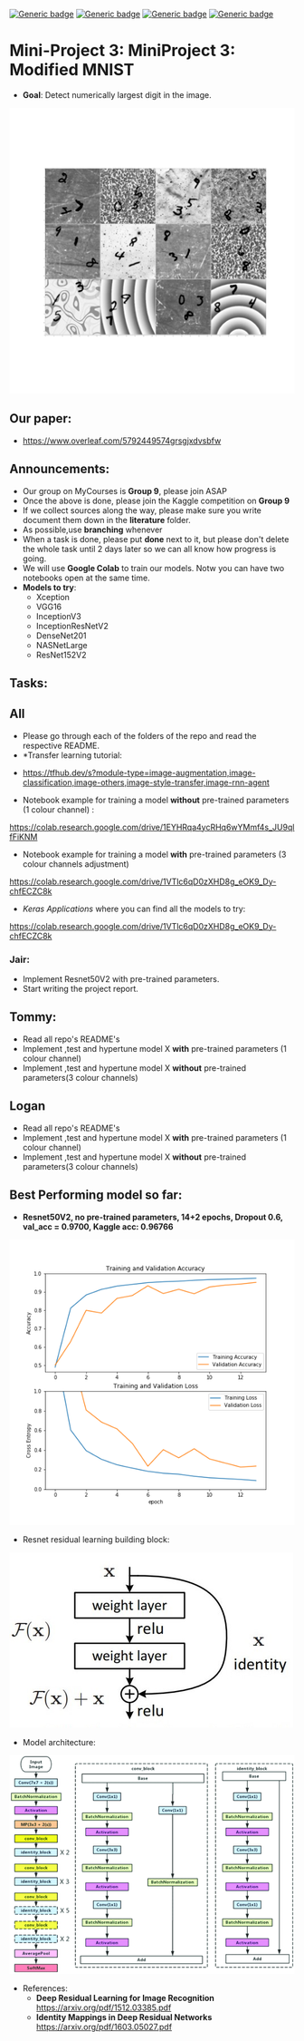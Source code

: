 [![Generic badge](https://img.shields.io/badge/Mini_project_3:ModifiedMNIST-Building-blue.svg)](https://shields.io/)
[![Generic badge](https://img.shields.io/badge/Contributors-3-<COLOR>.svg)](https://shields.io/)
[![Generic badge](https://img.shields.io/badge/COMP551-Applied_Machine_Learning-red.svg)](https://shields.io/)
[![Generic badge](https://img.shields.io/badge/Neat_level-OVER_9000-green.svg)](https://shields.io/)

# Mini-Project 3: MiniProject 3: Modified MNIST
- **Goal**: Detect numerically largest digit in the image.  

![](figs/modified_MNIST_challenge.png)

## Our paper: 
- https://www.overleaf.com/5792449574grsgjxdvsbfw

## Announcements: 
- Our group on MyCourses is **Group 9**, please join ASAP 
- Once the above is done, please join the Kaggle competition on **Group 9**
- If we collect sources along the way, please make sure you write document them down in the **literature** folder.
- As possible,use **branching** whenever
- When a task is done, please put **done** next to it, but please don't delete the whole task until 2 days later so we can all know how progress is going. 
- We will use **Google Colab** to train our models. Notw you can have two notebooks open at the same time. 
- **Models to try**: 
  - Xception 
  - VGG16 
  - InceptionV3
  - InceptionResNetV2	 
  - DenseNet201
  - NASNetLarge
  - ResNet152V2

## Tasks: 

## All 
- Please go through each of the folders of the repo and read the respective README. 
- *Transfer learning tutorial:

* https://tfhub.dev/s?module-type=image-augmentation,image-classification,image-others,image-style-transfer,image-rnn-agent 

- Notebook example for training a model **without** pre-trained parameters (1 colour channel) :

https://colab.research.google.com/drive/1EYHRqa4ycRHq6wYMmf4s_JU9qlfFiKNM

- Notebook example for training a model **with** pre-trained parameters (3 colour channels adjustment)

https://colab.research.google.com/drive/1VTlc6qD0zXHD8g_eOK9_Dy-chfECZC8k 

- *Keras Applications* where you can find all the models to try: 

https://colab.research.google.com/drive/1VTlc6qD0zXHD8g_eOK9_Dy-chfECZC8k


### Jair: 
- Implement Resnet50V2 with pre-trained parameters. 
- Start writing the project report. 

## Tommy: 
- Read all repo's README's
- Implement ,test and hypertune model X **with** pre-trained parameters (1 colour channel) 
- Implement ,test and hypertune model X **without** pre-trained parameters(3 colour channels)

## Logan
- Read all repo's README's
- Implement ,test and hypertune model X **with** pre-trained parameters (1 colour channel) 
- Implement ,test and hypertune model X **without** pre-trained parameters(3 colour channels)


## Best Performing model so far: 
- **Resnet50V2, no pre-trained parameters, 14+2 epochs, Dropout 0.6, val_acc = 0.9700, Kaggle acc: 0.96766**

![](figs/metrics_Modified_MNIST_keras_resnet_14plus2epochs_dropout0.6_acc9700.png)

- Resnet residual learning building block: 

![](figs/Residual_learning_building_block.jpg)

- Model architecture: 

![](figs/Left-ResNet50-architecture-Blocks-with-dotted-line-represents-modules-that-might-be.png)

- References: 
  - **Deep Residual Learning for Image Recognition** https://arxiv.org/pdf/1512.03385.pdf
  - **Identity Mappings in Deep Residual Networks** https://arxiv.org/pdf/1603.05027.pdf
  





